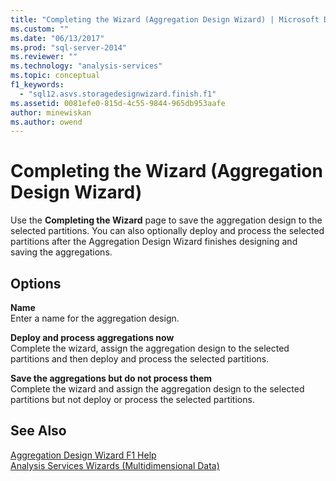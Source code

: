 ```yaml
---
title: "Completing the Wizard (Aggregation Design Wizard) | Microsoft Docs"
ms.custom: ""
ms.date: "06/13/2017"
ms.prod: "sql-server-2014"
ms.reviewer: ""
ms.technology: "analysis-services"
ms.topic: conceptual
f1_keywords: 
  - "sql12.asvs.storagedesignwizard.finish.f1"
ms.assetid: 0081efe0-815d-4c55-9844-965db953aafe
author: minewiskan
ms.author: owend
---
```

# Completing the Wizard (Aggregation Design Wizard)
  Use the **Completing the Wizard** page to save the aggregation design to the selected partitions. You can also optionally deploy and process the selected partitions after the Aggregation Design Wizard finishes designing and saving the aggregations.  
  
## Options  
 **Name**  
 Enter a name for the aggregation design.  
  
 **Deploy and process aggregations now**  
 Complete the wizard, assign the aggregation design to the selected partitions and then deploy and process the selected partitions.  
  
 **Save the aggregations but do not process them**  
 Complete the wizard and assign the aggregation design to the selected partitions but not deploy or process the selected partitions.  
  
## See Also  
 [Aggregation Design Wizard F1 Help](aggregation-design-wizard-f1-help.md)   
 [Analysis Services Wizards &#40;Multidimensional Data&#41;](analysis-services-wizards-multidimensional-data.md)  
  
  

